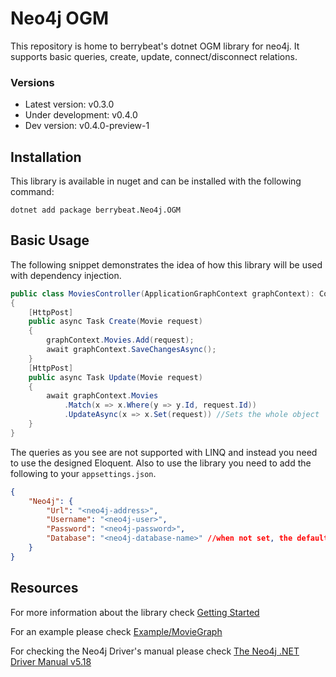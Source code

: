 # Neo4j OGM

This repository is home to berrybeat's dotnet OGM library for neo4j. It supports basic queries, create, update, connect/disconnect relations.

### Versions

* Latest version: v0.3.0
* Under development: v0.4.0
* Dev version: v0.4.0-preview-1


## Installation
This library is available in nuget and can be installed with the following command:
```
dotnet add package berrybeat.Neo4j.OGM
```

## Basic Usage
The following snippet demonstrates the idea of how this library will be used with dependency injection.
```csharp
public class MoviesController(ApplicationGraphContext graphContext): ControllerBase 
{
    [HttpPost]
    public async Task Create(Movie request) 
    {
        graphContext.Movies.Add(request);
        await graphContext.SaveChangesAsync();
    }
    [HttpPost]
    public async Task Update(Movie request) 
    {
        await graphContext.Movies
            .Match(x => x.Where(y => y.Id, request.Id))
            .UpdateAsync(x => x.Set(request)) //Sets the whole object
    }
}
```
The queries as you see are not supported with LINQ and instead you need to use the designed Eloquent. Also to use the library you need to add the following to your `appsettings.json`.
```json
{
    "Neo4j": {
        "Url": "<neo4j-address>",
        "Username": "<neo4j-user>",
        "Password": "<neo4j-password>",
        "Database": "<neo4j-database-name>" //when not set, the default database will be used!
    }
}
```


## Resources

For more information about the library check [Getting Started](https://gitlab.berrybeat.de/nuget/berrybeat.neo4j.ogm/-/wikis/Getting-Started)

For an example please check [Example/MovieGraph](./example/MovieGraph/)

For checking the Neo4j Driver's manual please check [The Neo4j .NET Driver Manual v5.18](https://neo4j.com/docs/dotnet-manual/current/)